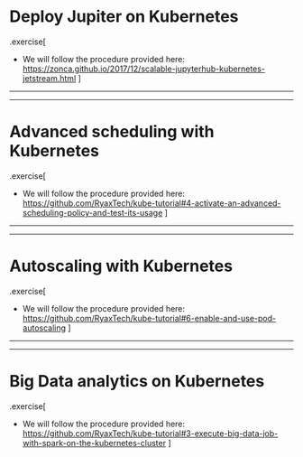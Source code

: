# Deploy Jupiter on Kubernetes

.exercise[
- We will follow the procedure provided here: 
  https://zonca.github.io/2017/12/scalable-jupyterhub-kubernetes-jetstream.html
]

---
--- 

# Advanced scheduling with Kubernetes

.exercise[
- We will follow the procedure provided here: 
   https://github.com/RyaxTech/kube-tutorial#4-activate-an-advanced-scheduling-policy-and-test-its-usage
]
---
---
# Autoscaling with Kubernetes

.exercise[
- We will follow the procedure provided here: 
  https://github.com/RyaxTech/kube-tutorial#6-enable-and-use-pod-autoscaling
]
---
---
# Big Data analytics on Kubernetes

.exercise[
- We will follow the procedure provided here:
https://github.com/RyaxTech/kube-tutorial#3-execute-big-data-job-with-spark-on-the-kubernetes-cluster
]

